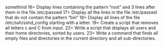 somethind
16= Display lines containing the pattern “root” and 3 lines after them in the file /etc/passwd
17= Display all the lines in the file /etc/passwd that do not contain the pattern “bin”
18= Display all lines of the file /etc/ssh/sshd_config starting with a letter.
19= Create a script that removes all letters c and C from input.
22= Write a script that displays all users and their home directories, sorted by users.
23= Write a command that finds all empty files and directories in the current directory and all sub-directories.

